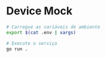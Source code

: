 # Device Mock

```bash
# Carregue as variáveis de ambiente
export $(cat .env | xargs)

# Execute o serviço
go run .
```